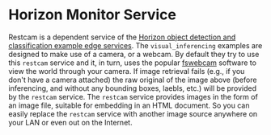 # Horizon Monitor Service

Restcam is a dependent service of the [Horizon object detection and classification example edge services](../visual_inferencing/README.md). The `visual_inferencing` examples are designed to make use of a camera, or a webcam. By default they try to use this `restcam` service and it, in turn, uses the popular [fswebcam](https://github.com/fsphil/fswebcam) software to view the world through your camera. If image retrieval fails (e.g., if you don't have a camera attached) the raw original of the image above (before inferencing, and without any bounding boxes, laebls, etc.) will be provided by the `restcam` service. The `restcam` service provides images in the form of an image file, suitable for embedding in an HTML document. So you can easily replace the `restcam` service with another image source anywhere on your LAN or even out on the Internet.
